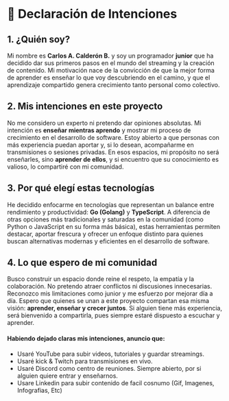 # 📜 Declaración de Intenciones

## 1. ¿Quién soy?

Mi nombre es **Carlos A. Calderón B.** y soy un programador **junior** que ha decidido dar sus primeros pasos en el mundo del streaming y la creación de contenido. Mi motivación nace de la convicción de que la mejor forma de aprender es enseñar lo que voy descubriendo en el camino, y que el aprendizaje compartido genera crecimiento tanto personal como colectivo.

## 2. Mis intenciones en este proyecto

No me considero un experto ni pretendo dar opiniones absolutas. Mi intención es **enseñar mientras aprendo** y mostrar mi proceso de crecimiento en el desarrollo de software. Estoy abierto a que personas con más experiencia puedan aportar y, si lo desean, acompañarme en transmisiones o sesiones privadas. En esos espacios, mi propósito no será enseñarles, sino **aprender de ellos**, y si encuentro que su conocimiento es valioso, lo compartiré con mi comunidad.

## 3. Por qué elegí estas tecnologías

He decidido enfocarme en tecnologías que representan un balance entre rendimiento y productividad: **Go (Golang)** y **TypeScript**. A diferencia de otras opciones más tradicionales y saturadas en la comunidad (como Python o JavaScript en su forma más básica), estas herramientas permiten destacar, aportar frescura y ofrecer un enfoque distinto para quienes buscan alternativas modernas y eficientes en el desarrollo de software.

## 4. Lo que espero de mi comunidad

Busco construir un espacio donde reine el respeto, la empatía y la colaboración. No pretendo atraer conflictos ni discusiones innecesarias. Reconozco mis limitaciones como junior y me esfuerzo por mejorar día a día. Espero que quienes se unan a este proyecto compartan esa misma visión: **aprender, enseñar y crecer juntos**. Si alguien tiene más experiencia, será bienvenido a compartirla, pues siempre estaré dispuesto a escuchar y aprender.

#### Habiendo dejado claras mis intenciones, anuncio que:

- Usaré YouTube para subir videos, tutoriales y guardar streamings.
- Usaré kick & Twitch para transmisiones en vivo.
- Usaré Discord como centro de reuniones. Siempre abierto, por si alguien quiere entrar y enseñarnos.
- Usare Linkedin para subir contenido de facil cosnumo (Gif, Imagenes, Infografias, Etc)